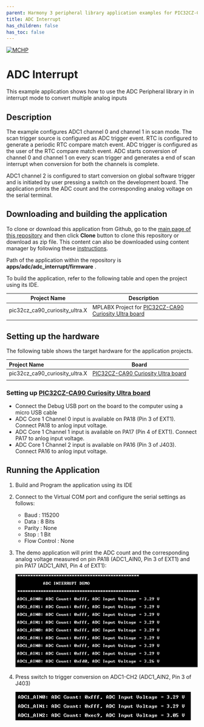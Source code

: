 ```yaml
---
parent: Harmony 3 peripheral library application examples for PIC32CZ-CA90 family
title: ADC Interrupt
has_children: false
has_toc: false
---
```


[![MCHP](https://www.microchip.com/ResourcePackages/Microchip/assets/dist/images/logo.png)](https://www.microchip.com)

# ADC Interrupt

This example application shows how to use the ADC Peripheral library in in interrupt mode to convert multiple analog inputs

## Description

The example configures ADC1 channel 0 and channel 1 in scan mode. The scan trigger source is configured as ADC trigger event. RTC is configured to generate a periodic RTC compare match event. ADC trigger is configured as the user of the RTC compare match event. ADC starts conversion of channel 0 and channel 1 on every scan trigger and generates a end of scan interrupt when conversion for both the channels is complete. 

ADC1 channel 2 is configured to start conversion on global software trigger and is initiated by user pressing a switch on the development board.
The application prints the ADC count and the corresponding analog voltage on the serial terminal.

## Downloading and building the application

To clone or download this application from Github, go to the [main page of this repository](https://github.com/Microchip-MPLAB-Harmony/csp_apps_pic32cz_ca) and then click **Clone** button to clone this repository or download as zip file.
This content can also be downloaded using content manager by following these [instructions](https://github.com/Microchip-MPLAB-Harmony/contentmanager/wiki).

Path of the application within the repository is **apps/adc/adc_interrupt/firmware** .

To build the application, refer to the following table and open the project using its IDE.

| Project Name      | Description                                    |
| ----------------- | ---------------------------------------------- |
| pic32cz_ca90_curiosity_ultra.X    | MPLABX Project for [PIC32CZ-CA90 Curiosity Ultra board](https://www.microchip.com/developmenttools/ProductDetails/)|
|||

## Setting up the hardware

The following table shows the target hardware for the application projects.

| Project Name| Board|
|:---------|:---------:|
| pic32cz_ca90_curiosity_ultra.X    | [PIC32CZ-CA90 Curiosity Ultra board](https://www.microchip.com/developmenttools/ProductDetails/)|
|||

### Setting up [PIC32CZ-CA90 Curiosity Ultra board](https://www.microchip.com/developmenttools/ProductDetails/)

- Connect the Debug USB port on the board to the computer using a micro USB cable
- ADC Core 1 Channel 0 input is available on PA18 (Pin 3 of EXT1). Connect PA18 to anlog input voltage.
- ADC Core 1 Channel 1 input is available on PA17 (Pin 4 of EXT1). Connect PA17 to anlog input voltage.
- ADC Core 1 Channel 2 input is available on PA16 (Pin 3 of J403). Connect PA16 to anlog input voltage.

## Running the Application

1. Build and Program the application using its IDE
2. Connect to the Virtual COM port and configure the serial settings as follows:
    - Baud : 115200
    - Data : 8 Bits
    - Parity : None
    - Stop : 1 Bit
    - Flow Control : None
3. The demo application will print the ADC count and the corresponding analog voltage measured on pin PA18 (ADC1_AIN0, Pin 3 of EXT1) and pin PA17 (ADC1_AIN1, Pin 4 of EXT1):

	![output](images/image_1.png)

4. Press switch to trigger conversion on ADC1-CH2 (ADC1_AIN2, Pin 3 of J403)	

	![output](images/image_2.png)